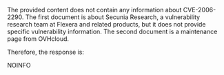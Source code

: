 The provided content does not contain any information about CVE-2006-2290. The first document is about Secunia Research, a vulnerability research team at Flexera and related products, but it does not provide specific vulnerability information. The second document is a maintenance page from OVHcloud.

Therefore, the response is:

NOINFO